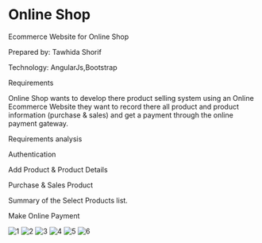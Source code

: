 # Online Shop
Ecommerce Website for Online Shop

Prepared by: Tawhida Shorif

Technology:
AngularJs,Bootstrap

Requirements

Online  Shop wants to develop there product selling system using an Online Ecommerce Website they want to record there all product and product information (purchase & sales) and get a payment through the online payment gateway.

Requirements analysis

Authentication

Add Product & Product Details

Purchase & Sales Product

Summary of the Select Products list.

Make Online Payment

![1](https://user-images.githubusercontent.com/48676233/67705352-0f3b1980-f9e1-11e9-860e-c95ca9fdc6bb.png)
![2](https://user-images.githubusercontent.com/48676233/67705353-0f3b1980-f9e1-11e9-88c2-4b222c243e7a.png)
![3](https://user-images.githubusercontent.com/48676233/67705355-0fd3b000-f9e1-11e9-8223-370b489b6762.png)
![4](https://user-images.githubusercontent.com/48676233/67705356-0fd3b000-f9e1-11e9-9dcc-52683625cd07.png)
![5](https://user-images.githubusercontent.com/48676233/67705357-106c4680-f9e1-11e9-8108-a3efa8e9e0e3.png)
![6](https://user-images.githubusercontent.com/48676233/67705358-106c4680-f9e1-11e9-93bb-d0d4586ed7f7.png)
